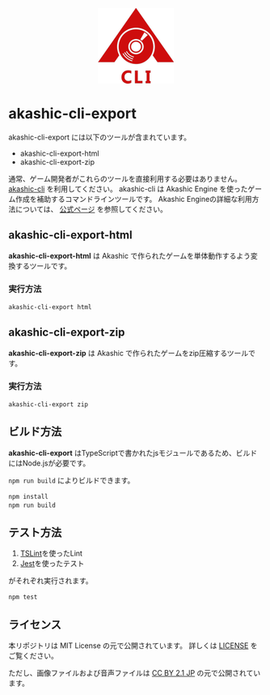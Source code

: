 <p align="center">
<img src="https://github.com/akashic-games/akashic-cli/blob/master/img/akashic-cli.png"/>
</p>

# akashic-cli-export
akashic-cli-export には以下のツールが含まれています。
* akashic-cli-export-html
* akashic-cli-export-zip

通常、ゲーム開発者がこれらのツールを直接利用する必要はありません。
[akashic-cli](https://github.com/akashic-games/akashic-cli) を利用してください。
akashic-cli は Akashic Engine を使ったゲーム作成を補助するコマンドラインツールです。
Akashic Engineの詳細な利用方法については、 [公式ページ](https://akashic-games.github.io/) を参照してください。

## akashic-cli-export-html
**akashic-cli-export-html** は Akashic で作られたゲームを単体動作するよう変換するツールです。

### 実行方法

```sh
akashic-cli-export html
```

## akashic-cli-export-zip
**akashic-cli-export-zip** は  Akashic で作られたゲームをzip圧縮するツールです。

### 実行方法

```sh
akashic-cli-export zip
```

## ビルド方法

**akashic-cli-export** はTypeScriptで書かれたjsモジュールであるため、ビルドにはNode.jsが必要です。

`npm run build` によりビルドできます。

```sh
npm install
npm run build
```

## テスト方法

1. [TSLint](https://github.com/palantir/tslint "TSLint")を使ったLint
2. [Jest](https://jestjs.io/ "Jest")を使ったテスト

がそれぞれ実行されます。

```sh
npm test
```

## ライセンス
本リポジトリは MIT License の元で公開されています。
詳しくは [LICENSE](https://github.com/akashic-games/akashic-cli/blob/master/LICENSE) をご覧ください。

ただし、画像ファイルおよび音声ファイルは
[CC BY 2.1 JP](https://creativecommons.org/licenses/by/2.1/jp/) の元で公開されています。
